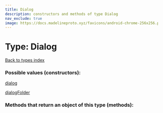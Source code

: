 ```yaml
---
title: Dialog
description: constructors and methods of type Dialog
nav_exclude: true
image: https://docs.madelineproto.xyz/favicons/android-chrome-256x256.png
---
```

# Type: Dialog
[Back to types index](index.html)



### Possible values (constructors):

[dialog](/API_docs/constructors/dialog.html)  

[dialogFolder](/API_docs/constructors/dialogFolder.html)  



### Methods that return an object of this type (methods):



